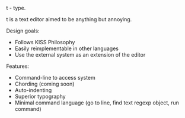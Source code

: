 t - type.

t is a text editor aimed to be anything but annoying.

Design goals:
* Follows KISS Philosophy
* Easily reimplementable in other languages
* Use the external system as an extension of the editor

Features:
* Command-line to access system
* Chording (coming soon)
* Auto-indenting
* Superior typography
* Minimal command language (go to line, find text regexp object, run command)

